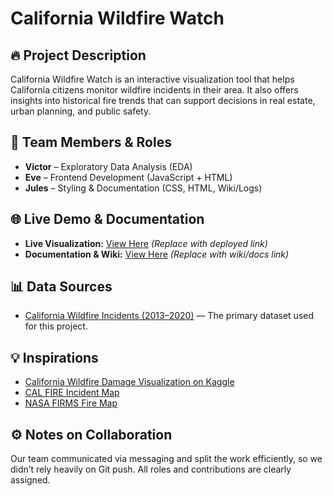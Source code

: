 # California Wildfire Watch

## 🔥 Project Description

California Wildfire Watch is an interactive visualization tool that helps California citizens monitor wildfire incidents in their area. It also offers insights into historical fire trends that can support decisions in real estate, urban planning, and public safety.

## 👥 Team Members & Roles

- **Victor** – Exploratory Data Analysis (EDA)  
- **Eve** – Frontend Development (JavaScript + HTML)  
- **Jules** – Styling & Documentation (CSS, HTML, Wiki/Logs)

## 🌐 Live Demo & Documentation

- **Live Visualization:** [View Here](#) *(Replace with deployed link)*  
- **Documentation & Wiki:** [View Here](#) *(Replace with wiki/docs link)*

## 📊 Data Sources

- [California Wildfire Incidents (2013–2020)](https://www.kaggle.com/datasets/ananthu017/california-wildfire-incidents-20132020) — The primary dataset used for this project.

## 💡 Inspirations

- [California Wildfire Damage Visualization on Kaggle](https://www.kaggle.com/code/vivekattri/california-wildfire-damage-visualization)  
- [CAL FIRE Incident Map](https://www.fire.ca.gov/incidents/)  
- [NASA FIRMS Fire Map](https://firms.modaps.eosdis.nasa.gov/map/)

## ⚙️ Notes on Collaboration

Our team communicated via messaging and split the work efficiently, so we didn’t rely heavily on Git push. All roles and contributions are clearly assigned.

